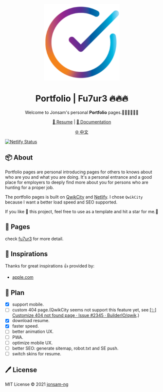 <br>
<p align="center">
<a href="https://portfolio.jonsam.site" target="_blank">
<img src="./logo.png" alt="portfolio" height="250" width="250"/>
</a>
<h1 align="center">Portfolio | Fu7ur3 🔥🔥🔥</h1>
</p>

<p align="center">
Welcome to Jonsam's personal <b>Portfolio</b> pages.🧑‍💻👩‍💻👨‍💻
</p>

<p align="center">
  <a href="https://resume.jonsam.site/示例">🍁 Resume</a> | <a href="https://portfolio.jonsam.site">📖 Documentation</a>
</p>

<p align="center">
  <a href="./README_zh-CN.md">🌐 中文</a>
</p>

[![Netlify Status](https://api.netlify.com/api/v1/badges/b8b6d187-189c-43d3-b7ef-67af7163da01/deploy-status)](https://app.netlify.com/sites/aquamarine-meringue-336076/deploys)

## 📦 About

Portfolio pages are personal introducing pages for others to knows about who are you and what you are doing. It's a personal entrance and a good place for employers to deeply find more about you for persons who are hunting for a proper job.

The portfolio pages is built on [QwikCity](https://qwik.builder.io) and [Netlify](https://docs.netlify.com/edge-functions/overview/). I chose `QwikCity` because I want a better load speed and SEO supported.

If you like :sparkling_heart: this project, feel free to use as a template and hit a star for me.:pray:

## 🚀 Pages

check [fu7ur3](https://portfolio.jonsam.site/) for more detail.

## 🌟 Inspirations

Thanks for great inspirations :thumbsup: provided by:

- [apple.com](https://www.apple.com.cn/iphone-14/)

## 📝 Plan

- [x] support mobile.
- [ ] custom 404 page.(QwikCity seems not support this feature yet, see [[✨] Customize 404 not found page · Issue #2345 · BuilderIO/qwik](https://github.com/BuilderIO/qwik/issues/2345).)
- [x] download resume.
- [x] faster speed.
- [ ] better animation UX.
- [ ] PWA.
- [ ] optimize mobile UX.
- [ ] better SEO: generate sitemap, robot.txt and SE push.
- [ ] switch skins for resume.

## 🖊️ License

MIT License © 2021 [jonsam-ng](https://github.com/jonsam-ng)
